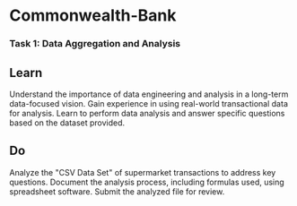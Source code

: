 # Commonwealth-Bank
### Task 1: Data Aggregation and Analysis
## Learn
Understand the importance of data engineering and analysis in a long-term data-focused vision.
Gain experience in using real-world transactional data for analysis.
Learn to perform data analysis and answer specific questions based on the dataset provided.
## Do
Analyze the "CSV Data Set" of supermarket transactions to address key questions.
Document the analysis process, including formulas used, using spreadsheet software.
Submit the analyzed file for review.
